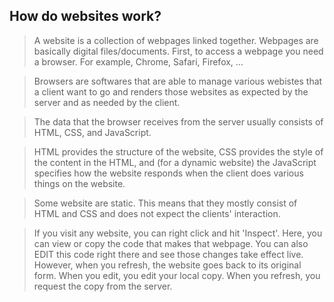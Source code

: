 
## How do websites work?

> A website is a collection of webpages linked together.
Webpages are basically digital files/documents.
First, to access a webpage you need a browser.
For example, Chrome, Safari, Firefox, ...

> Browsers are softwares that are able to manage various webistes
that a client want to go and renders those websites as expected by the
server and as needed by the client.

> The data that the browser receives from the server usually consists
of HTML, CSS, and JavaScript.

> HTML provides the structure of the website, CSS provides the style of the
content in the HTML, and (for a dynamic website) the JavaScript specifies how
the website responds when the client does various things on the website.

> Some website are static. This means that they mostly consist of HTML and CSS
and does not expect the clients' interaction.

> If you visit any website, you can right click and hit 'Inspect'.
Here, you can view or copy the code that makes that webpage.
You can also EDIT this code right there and see those changes take effect live.
However, when you refresh, the website goes back to its original form.
When you edit, you edit your local copy.
When you refresh, you request the copy from the server.
